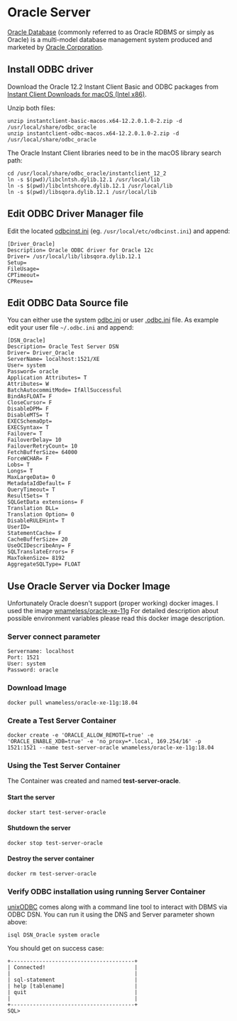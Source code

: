 # Oracle Server

[Oracle Database](https://www.oracle.com/database/index.html) (commonly referred to as Oracle RDBMS or simply as Oracle) is a multi-model database management system produced and marketed by [Oracle Corporation](https://www.oracle.com/index.html).

## Install ODBC driver 
Download the Oracle 12.2 Instant Client Basic and ODBC packages from [Instant Client Downloads for macOS (Intel x86)](http://www.oracle.com/technetwork/topics/intel-macsoft-096467.html).

Unzip both files:

```
unzip instantclient-basic-macos.x64-12.2.0.1.0-2.zip -d /usr/local/share/odbc_oracle
unzip instantclient-odbc-macos.x64-12.2.0.1.0-2.zip -d /usr/local/share/odbc_oracle
```

The Oracle Instant Client libraries need to be in the macOS library search path:

```
cd /usr/local/share/odbc_oracle/instantclient_12_2
ln -s $(pwd)/libclntsh.dylib.12.1 /usr/local/lib
ln -s $(pwd)/libclntshcore.dylib.12.1 /usr/local/lib
ln -s $(pwd)/libsqora.dylib.12.1 /usr/local/lib
```

## Edit ODBC Driver Manager file
Edit the located [odbcinst.ini](https://github.com/hrabe/odbc-on-macos#locate-your-odbc-driver-and-data-source-config-files) (eg. `/usr/local/etc/odbcinst.ini`) and append:
```
[Driver_Oracle]
Description= Oracle ODBC driver for Oracle 12c
Driver= /usr/local/lib/libsqora.dylib.12.1
Setup= 
FileUsage= 
CPTimeout= 
CPReuse= 
```

## Edit ODBC Data Source file
You can either use the system [odbc.ini](https://github.com/hrabe/odbc-on-macos#locate-your-odbc-driver-and-data-source-config-files) or user [.odbc.ini](https://github.com/hrabe/odbc-on-macos#locate-your-odbc-driver-and-data-source-config-files) file. As example edit your user file `~/.odbc.ini` and append:
```
[DSN_Oracle]
Description= Oracle Test Server DSN
Driver= Driver_Oracle
ServerName= localhost:1521/XE
User= system
Password= oracle
Application Attributes= T
Attributes= W
BatchAutocommitMode= IfAllSuccessful
BindAsFLOAT= F
CloseCursor= F
DisableDPM= F
DisableMTS= T
EXECSchemaOpt= 
EXECSyntax= T
Failover= T
FailoverDelay= 10
FailoverRetryCount= 10
FetchBufferSize= 64000
ForceWCHAR= F
Lobs= T
Longs= T
MaxLargeData= 0
MetadataIdDefault= F
QueryTimeout= T
ResultSets= T
SQLGetData extensions= F
Translation DLL= 
Translation Option= 0
DisableRULEHint= T
UserID= 
StatementCache= F
CacheBufferSize= 20
UseOCIDescribeAny= F
SQLTranslateErrors= F
MaxTokenSize= 8192
AggregateSQLType= FLOAT
```

## Use Oracle Server via Docker Image
Unfortunately Oracle doesn't support (proper working) docker images. I used the image [wnameless/oracle-xe-11g](https://hub.docker.com/r/wnameless/oracle-xe-11g/) For detailed description about possible environment variables please read this docker image description.

### Server connect parameter
```
Servername: localhost
Port: 1521
User: system
Password: oracle
```

### Download Image
```
docker pull wnameless/oracle-xe-11g:18.04
```

### Create a Test Server Container
```
docker create -e 'ORACLE_ALLOW_REMOTE=true' -e 'ORACLE_ENABLE_XDB=true' -e 'no_proxy=*.local, 169.254/16' -p 1521:1521 --name test-server-oracle wnameless/oracle-xe-11g:18.04
```

### Using the Test Server Container
The Container was created and named **test-server-oracle**. 

#### Start the server
```
docker start test-server-oracle
```

#### Shutdown the server
```
docker stop test-server-oracle
```

#### Destroy the server container
```
docker rm test-server-oracle
```

### Verify ODBC installation using running Server Container
[unixODBC](http://www.unixodbc.org/) comes along with a command line tool to interact with DBMS via ODBC DSN. You can run it using the DNS and Server parameter shown above:

```
isql DSN_Oracle system oracle
```

You should get on success case:
```
+---------------------------------------+
| Connected!                            |
|                                       |
| sql-statement                         |
| help [tablename]                      |
| quit                                  |
|                                       |
+---------------------------------------+
SQL>
```
